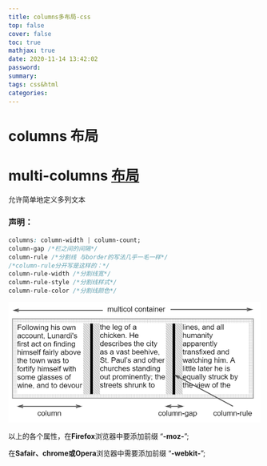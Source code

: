 ```yaml
---
title: columns多布局-css
top: false
cover: false
toc: true
mathjax: true
date: 2020-11-14 13:42:02
password:
summary:
tags: css&html
categories:
---
```


# columns 布局

# multi-columns [布局](https://developer.mozilla.org/en-US/docs/Web/CSS/columns)

允许简单地定义多列文本

### 声明：

```css
columns: column-width | column-count;
column-gap /*栏之间的间隔*/
column-rule /*分割线 与border的写法几乎一毛一样*/
/*column-rule分开写是这样的：*/
column-rule-width /*分割线宽*/
column-rule-style /*分割线样式*/
column-rule-color /*分割线颜色*/
```

![](columns-css/1605332729263.png)

以上的各个属性，在**Firefox**浏览器中要添加前缀 “**-moz-**”;

在**Safair、chrome或Opera**浏览器中需要添加前缀 “**-webkit-**”;